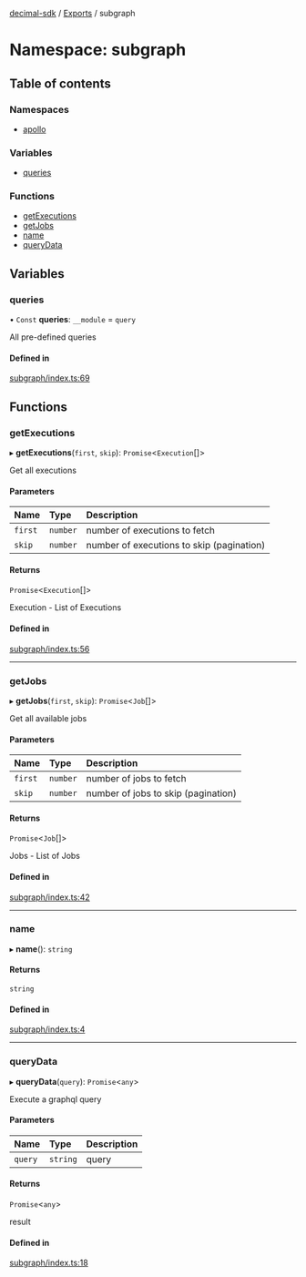 [decimal-sdk](../README.md) / [Exports](../modules.md) / subgraph

# Namespace: subgraph

## Table of contents

### Namespaces

- [apollo](subgraph.apollo.md)

### Variables

- [queries](subgraph.md#queries)

### Functions

- [getExecutions](subgraph.md#getexecutions)
- [getJobs](subgraph.md#getjobs)
- [name](subgraph.md#name)
- [queryData](subgraph.md#querydata)

## Variables

### queries

• `Const` **queries**: `__module` = `query`

All pre-defined queries

#### Defined in

[subgraph/index.ts:69](https://github.com/DecimalAt/decimal_sdk/blob/6ba5e75/src/subgraph/index.ts#L69)

## Functions

### getExecutions

▸ **getExecutions**(`first`, `skip`): `Promise`<`Execution`[]\>

Get all executions

#### Parameters

| Name | Type | Description |
| :------ | :------ | :------ |
| `first` | `number` | number of executions to fetch |
| `skip` | `number` | number of executions to skip (pagination) |

#### Returns

`Promise`<`Execution`[]\>

Execution - List of Executions

#### Defined in

[subgraph/index.ts:56](https://github.com/DecimalAt/decimal_sdk/blob/6ba5e75/src/subgraph/index.ts#L56)

___

### getJobs

▸ **getJobs**(`first`, `skip`): `Promise`<`Job`[]\>

Get all available jobs

#### Parameters

| Name | Type | Description |
| :------ | :------ | :------ |
| `first` | `number` | number of jobs to fetch |
| `skip` | `number` | number of jobs to skip (pagination) |

#### Returns

`Promise`<`Job`[]\>

Jobs - List of Jobs

#### Defined in

[subgraph/index.ts:42](https://github.com/DecimalAt/decimal_sdk/blob/6ba5e75/src/subgraph/index.ts#L42)

___

### name

▸ **name**(): `string`

#### Returns

`string`

#### Defined in

[subgraph/index.ts:4](https://github.com/DecimalAt/decimal_sdk/blob/6ba5e75/src/subgraph/index.ts#L4)

___

### queryData

▸ **queryData**(`query`): `Promise`<`any`\>

Execute a graphql query

#### Parameters

| Name | Type | Description |
| :------ | :------ | :------ |
| `query` | `string` | query |

#### Returns

`Promise`<`any`\>

result

#### Defined in

[subgraph/index.ts:18](https://github.com/DecimalAt/decimal_sdk/blob/6ba5e75/src/subgraph/index.ts#L18)
